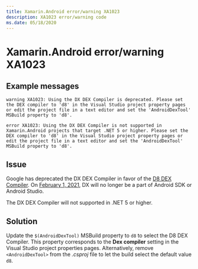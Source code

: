 ```yaml
---
title: Xamarin.Android error/warning XA1023
description: XA1023 error/warning code
ms.date: 05/18/2020
---
```

# Xamarin.Android error/warning XA1023

## Example messages

```
warning XA1023: Using the DX DEX Compiler is deprecated. Please set the DEX compiler to 'd8' in the Visual Studio project property pages or edit the project file in a text editor and set the 'AndroidDexTool' MSBuild property to 'd8'.
```

```
error XA1023: Using the DX DEX Compiler is not supported in Xamarin.Android projects that target .NET 5 or higher. Please set the DEX compiler to 'd8' in the Visual Studio project property pages or edit the project file in a text editor and set the 'AndroidDexTool' MSBuild property to 'd8'.
```

## Issue

Google has deprecated the DX DEX Compiler in favor of the [D8 DEX
Compiler][d8]. On [February 1, 2021][dx], DX will no longer be a part
of Android SDK or Android Studio.

The DX DEX Compiler will not supported in .NET 5 or higher.

[d8]: https://developer.android.com/studio/command-line/d8
[dx]: https://android-developers.googleblog.com/2020/02/the-path-to-dx-deprecation.html

## Solution

Update the `$(AndroidDexTool)` MSBuild property to `d8` to select the
D8 DEX Compiler. This property corresponds to the **Dex compiler**
setting in the Visual Studio project properties pages. Alternatively,
remove `<AndroidDexTool>` from the _.csproj_ file to let the build
select the default value `d8`.

